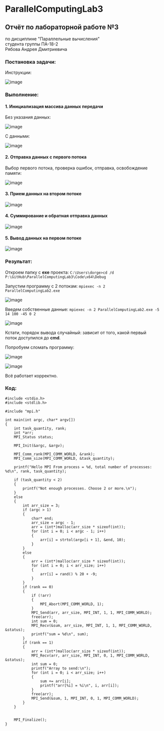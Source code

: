 # ParallelComputingLab3
 
## Отчёт по лабораторной работе №3   

по дисциплине "Параллельные вычисления"   
студента группы ПА-18-2   
Рябова Андрея Дмитриевича   

### Постановка задачи:   

Инструкции:

![image](https://user-images.githubusercontent.com/43186510/113683828-4da43000-96cd-11eb-9bda-a16f21ecbf64.png)

### Выполнение:   

#### 1. Инициализация массива данных передачи

Без указания данных:

![image](https://user-images.githubusercontent.com/43186510/113684415-e20e9280-96cd-11eb-96a5-dc483b271390.png)

С данными:

![image](https://user-images.githubusercontent.com/43186510/113684437-e935a080-96cd-11eb-9bf7-de8d9d8f903c.png)

#### 2. Отправка данных с первого потока

Выбор первого потока, проверка ошибок, отправка, освобождение памяти:

![image](https://user-images.githubusercontent.com/43186510/113684574-0b2f2300-96ce-11eb-8f3e-372498821bff.png)

#### 3. Прием данных на втором потоке

![image](https://user-images.githubusercontent.com/43186510/113684920-6234f800-96ce-11eb-8abc-6b229cf235f2.png)

#### 4. Суммирование и обратная отправка данных

![image](https://user-images.githubusercontent.com/43186510/113685001-7973e580-96ce-11eb-913c-cc4030bd508f.png)

#### 5. Вывод данных на первом потоке

![image](https://user-images.githubusercontent.com/43186510/113685121-96a8b400-96ce-11eb-88ca-3aaea1d41b29.png)

### Результат:

Откроем папку с **exe** проекта: `C:\Users\dorge>cd /d P:\GitHub\ParallelComputingLab3\Code\x64\Debug`

Запустим программу с 2 потокам: `mpiexec -n 2 ParallelComputingLab2.exe`

![image](https://user-images.githubusercontent.com/43186510/113685544-09b22a80-96cf-11eb-8e91-4236da704cd5.png)

Введем собственные данные: `mpiexec -n 2 ParallelComputingLab2.exe -5 14 100 -45 0 2`

![image](https://user-images.githubusercontent.com/43186510/113685732-38300580-96cf-11eb-8b3c-4ee347a59589.png)

Кстати, порядок вывода случайный: зависит от того, какой первый поток доступился до **cmd**.

Попробуем сломать программу:

![image](https://user-images.githubusercontent.com/43186510/113685952-6f9eb200-96cf-11eb-9595-b2c630fb7e24.png)

![image](https://user-images.githubusercontent.com/43186510/113686009-7decce00-96cf-11eb-8c9b-fb65cf14351f.png)

Всё работает корректно.

### Код:

```
#include <stdio.h>
#include <stdlib.h>

#include "mpi.h"

int main(int argc, char* argv[])
{
	int task_quantity, rank;
	int *arr;
	MPI_Status status;

	MPI_Init(&argc, &argv);

	MPI_Comm_rank(MPI_COMM_WORLD, &rank);
	MPI_Comm_size(MPI_COMM_WORLD, &task_quantity);

	printf("Hello MPI From process = %d, total number of processes: %d\n", rank, task_quantity);

	if (task_quantity < 2)
	{
		printf("Not enough processes. Choose 2 or more.\n");
	}
	else
	{
		int arr_size = 3;
		if (argc > 1)
		{
			char* end;
			arr_size = argc - 1;
			arr = (int*)malloc(arr_size * sizeof(int));
			for (int i = 0; i < argc - 1; i++)
			{
				arr[i] = strtol(argv[i + 1], &end, 10);
			}
		}
		else 
		{
			arr = (int*)malloc(arr_size * sizeof(int));
			for (int i = 0; i < arr_size; i++)
			{
				arr[i] = rand() % 20 + -9;
			}
		}
		if (rank == 0)
		{
			if (!arr)
			{
				MPI_Abort(MPI_COMM_WORLD, 1);
			}
			MPI_Send(arr, arr_size, MPI_INT, 1, 1, MPI_COMM_WORLD);
			free(arr);
			int sum = 0;
			MPI_Recv(&sum, arr_size, MPI_INT, 1, 1, MPI_COMM_WORLD, &status);
			printf("sum = %d\n", sum);
		}
		if (rank == 1)
		{
			arr = (int*)malloc(arr_size * sizeof(int));
			MPI_Recv(arr, arr_size, MPI_INT, 0, 1, MPI_COMM_WORLD, &status);
			int sum = 0;
			printf("Array to send:\n");
			for (int i = 0; i < arr_size; i++)
			{
				sum += arr[i];
				printf("arr[%i] = %i\n", i, arr[i]);
			}
			free(arr);
			MPI_Send(&sum, 1, MPI_INT, 0, 1, MPI_COMM_WORLD);
		}
	}


	MPI_Finalize();
}
```
